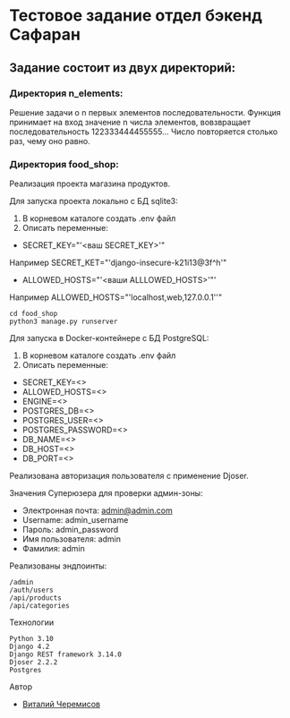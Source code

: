 # Тестовое задание отдел бэкенд Сафаран

## Задание состоит из двух директорий:

### Директория n_elements:

Решение задачи о n первых элементов последовательности. Функция принимает на вход
значение n числа элементов, вовзвращает последовательность 122333444455555... 
Число повторяется столько раз, чему оно равно.

### Директория food_shop:

Реализация проекта магазина продуктов.

Для запуска проекта локально c БД sqlite3:
1) В корневом каталоге создать .env файл
2) Описать переменные:
  * SECRET_KEY="'<ваш SECRET_KEY>'"

Например SECRET_KET="'django-insecure-k21i13@3f^h'"
  * ALLOWED_HOSTS="'<ваши ALLLOWED_HOSTS>'"'

Например ALLOWED_HOSTS="'localhost,web,127.0.0.1''"
```
cd food_shop
python3 manage.py runserver
```

Для запуска в Docker-контейнере с БД PostgreSQL:
1) В корневом каталоге создать .env файл
2) Описать переменные:
  * SECRET_KEY=<>
  * ALLOWED_HOSTS=<>
  * ENGINE=<>
  * POSTGRES_DB=<>
  * POSTGRES_USER=<>
  * POSTGRES_PASSWORD=<>
  * DB_NAME=<>
  * DB_HOST=<>
  * DB_PORT=<>

Реализована авторизация пользователя 
с применение Djoser.

Значения Суперюзера для проверки админ-зоны:

- Электронная почта: admin@admin.com
- Username: admin_username
- Пароль: admin_password 
- Имя пользователя: admin 
- Фамилия: admin

Реализованы эндпоинты:
```
/admin
/auth/users
/api/products
/api/categories
```

Технологии
```
Python 3.10
Django 4.2
Django REST framework 3.14.0
Djoser 2.2.2
Postgres
```

Автор
- [Виталий Черемисов](https://github.com/VitaliiCheremisov)
